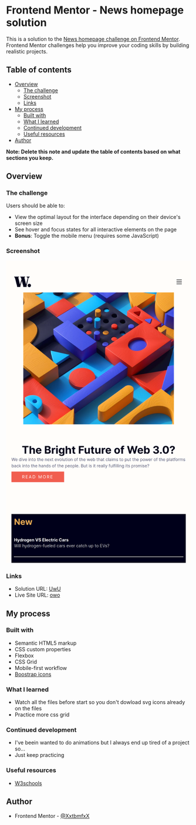 # Frontend Mentor - News homepage solution

This is a solution to the [News homepage challenge on Frontend Mentor](https://www.frontendmentor.io/challenges/news-homepage-H6SWTa1MFl). Frontend Mentor challenges help you improve your coding skills by building realistic projects. 

## Table of contents

- [Overview](#overview)
  - [The challenge](#the-challenge)
  - [Screenshot](#screenshot)
  - [Links](#links)
- [My process](#my-process)
  - [Built with](#built-with)
  - [What I learned](#what-i-learned)
  - [Continued development](#continued-development)
  - [Useful resources](#useful-resources)
- [Author](#author)

**Note: Delete this note and update the table of contents based on what sections you keep.**

## Overview

### The challenge

Users should be able to:

- View the optimal layout for the interface depending on their device's screen size
- See hover and focus states for all interactive elements on the page
- **Bonus**: Toggle the mobile menu (requires some JavaScript)

### Screenshot

![](./screenshot.png)


### Links

- Solution URL: [UwU](https://github.com/XxtbmfxX/front_news-homepage)
- Live Site URL: [owo](https://xxtbmfxx.github.io/front_news-homepage/)

## My process

### Built with

- Semantic HTML5 markup
- CSS custom properties
- Flexbox
- CSS Grid
- Mobile-first workflow
- [Boostrap icons](https://icons.getbootstrap.com/) 

### What I learned
- Watch all the files before start so you don't dowload svg icons already on the files
- Practice more css grid

### Continued development
- I've beein wanted to do animations but I always end up tired of a project so...
- Just keep practicing

### Useful resources

- [W3schools](https://www.w3schools.com/)


## Author

- Frontend Mentor - [@XxtbmfxX](https://www.frontendmentor.io/profile/XxtbmfxX)

